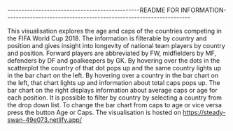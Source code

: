 
-----------------------------------------------README FOR INFORMATION------------------------------------------------------------------

This visualisation explores the age and caps of the countries competing in the FIFA World Cup 2018. 
The information is filterable by country and position and gives insight into longevity of national team players by country and position. 
Forward players are abbreviated by FW, midfielders by MF, defenders by DF and goalkeepers by GK. 
By hovering over the dots in the scatterplot the country of that dot pops up and the same country lights up in the bar chart on the left. 
By hovering over a country in the bar chart on the left, that chart lights up and information about total caps pops up. 
The bar chart on the right displays information about average caps or age for each position. 
It is possible to filter by country by selecting a country from the drop down list. 
To change the bar chart from caps to age or vice versa press the button Age or Caps.
The visualisation is hosted on https://steady-swan-49e073.netlify.app/
